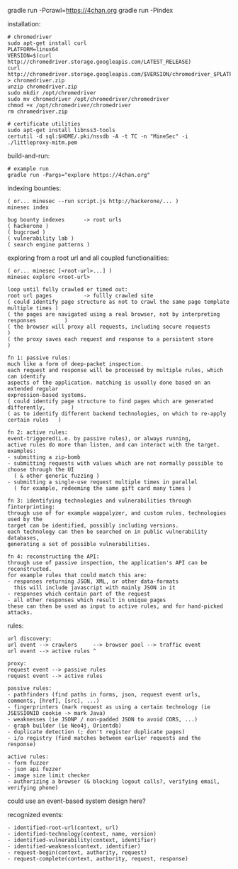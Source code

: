 gradle run -Pcrawl=https://4chan.org
gradle run -Pindex

installation:

    # chromedriver
    sudo apt-get install curl
    PLATFORM=linux64
    VERSION=$(curl http://chromedriver.storage.googleapis.com/LATEST_RELEASE)
    curl http://chromedriver.storage.googleapis.com/$VERSION/chromedriver_$PLATFORM.zip > chromedriver.zip
    unzip chromedriver.zip
    sudo mkdir /opt/chromedriver
    sudo mv chromedriver /opt/chromedriver/chromedriver
    chmod +x /opt/chromedriver/chromedriver
    rm chromedriver.zip

    # certificate utilities
    sudo apt-get install libnss3-tools
    certutil -d sql:$HOME/.pki/nssdb -A -t TC -n "MineSec" -i ./littleproxy-mitm.pem

build-and-run:

    # example run
    gradle run -Pargs="explore https://4chan.org"

indexing bounties:

    ( or... minesec --run script.js http://hackerone/... )
    minesec index

    bug bounty indexes      -> root urls
    ( hackerone )
    ( bugcrowd )
    ( vulnerability lab )
    ( search engine patterns )

exploring from a root url and all coupled functionalities:

    ( or... minesec [<root-url>...] )
    minesec explore <root-url>

    loop until fully crawled or timed out:
    root url pages          -> fullly crawled site
    ( could identify page structure as not to crawl the same page template multiple times )
    ( the pages are navigated using a real browser, not by interpreting responses         )
    ( the browser will proxy all requests, including secure requests                      )
    ( the proxy saves each request and response to a persistent store                     )

    fn 1: passive rules:
    much like a form of deep-packet inspection.
    each request and response will be processed by multiple rules, which can identify
    aspects of the application. matching is usually done based on an extended regular
    expression-based systems.
    ( could identify page structure to find pages which are generated differently,        )
    ( as to identify different backend technologies, on which to re-apply certain rules   )

    fn 2: active rules:
    event-triggered(i.e. by passive rules), or always running,
    active rules do more than listen, and can interact with the target.
    examples:
    - submitting a zip-bomb
    - submitting requests with values which are not normally possible to choose through the UI
      ( & other generic fuzzing )
    - submitting a single-use request multiple times in parallel
      ( for example, redeeming the same gift card many times )

    fn 3: identifying technologies and vulnerabilities through finterprinting:
    through use of for example wappalyzer, and custom rules, technologies used by the
    target can be identified, possibly including versions.
    each technology can then be searched on in public vulnerability databases,
    generating a set of possible vulnerabilities.

    fn 4: reconstructing the API:
    through use of passive inspection, the application's API can be reconstructed.
    for example rules that could match this are:
    - responses returning JSON, XML, or other data-formats
      this will include javascript with mainly JSON in it
    - responses which contain part of the request
    - all other responses which result in unique pages
    these can then be used as input to active rules, and for hand-picked attacks.

rules:

    url discovery:
    url event --> crawlers     --> browser pool --> traffic event
    url event --> active rules ^

    proxy:
    request event --> passive rules
    request event --> active rules

    passive rules:
    - pathfinders (find paths in forms, json, request event urls, comments, [href], [src], ...)
    - fingerprinters (mark request as using a certain technology (ie JSESSIONID cookie -> mark Java)
    - weaknesses (ie JSONP / non-padded JSON to avoid CORS, ...)
    - graph builder (ie Neo4j, Orientdb)
    - duplicate detection (; don't register duplicate pages)
    - i/o registry (find matches between earlier requests and the response)

    active rules:
    - form fuzzer
    - json api fuzzer
    - image size limit checker
    - authorizing a browser (& blocking logout calls?, verifying email, verifying phone)

could use an event-based system design here?

recognized events:

    - identified-root-url(context, url)
    - identified-technology(context, name, version)
    - identified-vulnerability(context, identifier)
    - identified-weakness(context, identifier)
    - request-begin(context, authority, request)
    - request-complete(context, authority, request, response)
